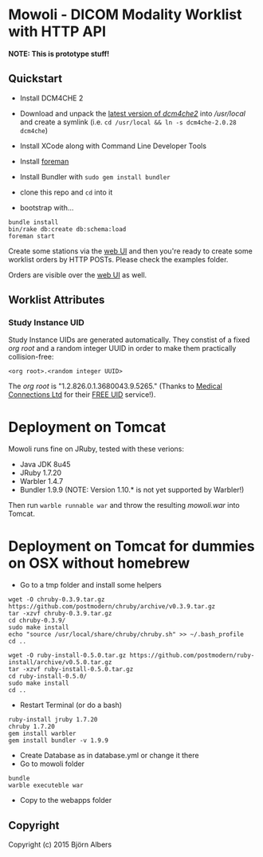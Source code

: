 # Mowoli - DICOM Modality Worklist with HTTP API

**NOTE: This is prototype stuff!**


## Quickstart

- Install DCM4CHE 2

- Download and unpack the
  [latest version of *dcm4che2*](http://sourceforge.net/projects/dcm4che/files/dcm4che2/)
  into */usr/local* and create a symlink (i.e. `cd /usr/local && ln -s dcm4che-2.0.28 dcm4che`)
- Install XCode along with Command Line Developer Tools
- Install [foreman](https://github.com/ddollar/foreman)
- Install Bundler with `sudo gem install bundler`
- clone this repo and `cd` into it
- bootstrap with...

```console
bundle install
bin/rake db:create db:schema:load
foreman start
```

Create some stations via the [web UI](http://localhost:5000/stations)
and then you're ready to create some worklist orders by HTTP POSTs.
Please check the examples folder.

Orders are visible over the [web UI](http://localhost:5000/orders) as well.

## Worklist Attributes

### Study Instance UID

Study Instance UIDs are generated automatically.
They constist of a fixed *org root* and a random integer UUID in order to make
them practically collision-free:

```
<org root>.<random integer UUID>
```

The *org root* is "1.2.826.0.1.3680043.9.5265."
(Thanks to
[Medical Connections Ltd](https://www.medicalconnections.co.uk)
for their
[FREE UID](https://www.medicalconnections.co.uk/Free_UID)
service!).


# Deployment on Tomcat

Mowoli runs fine on JRuby, tested with these verions:

- Java JDK 8u45
- JRuby 1.7.20
- Warbler 1.4.7
- Bundler 1.9.9 (NOTE: Version 1.10.* is not yet supported by Warbler!)

Then run `warble runnable war` and throw the resulting *mowoli.war* into Tomcat.

# Deployment on Tomcat for dummies on OSX without homebrew
- Go to a tmp folder and install some helpers
```console
wget -O chruby-0.3.9.tar.gz https://github.com/postmodern/chruby/archive/v0.3.9.tar.gz
tar -xzvf chruby-0.3.9.tar.gz
cd chruby-0.3.9/
sudo make install
echo "source /usr/local/share/chruby/chruby.sh" >> ~/.bash_profile
cd ..
```
```console
wget -O ruby-install-0.5.0.tar.gz https://github.com/postmodern/ruby-install/archive/v0.5.0.tar.gz
tar -xzvf ruby-install-0.5.0.tar.gz
cd ruby-install-0.5.0/
sudo make install
cd ..
```
- Restart Terminal (or do a bash)
```console
ruby-install jruby 1.7.20
chruby 1.7.20
gem install warbler
gem install bundler -v 1.9.9
```
- Create Database as in database.yml or change it there
- Go to mowoli folder
```console
bundle
warble executeble war
```
- Copy to the webapps folder





## Copyright

Copyright (c) 2015 Björn Albers
